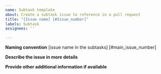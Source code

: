 ```yaml
---
name: Subtask template
about: Create a subtask issue to reference in a pull request
title: "[Issue name] [#Issue_number]"
labels: Subtask
assignees: ''

---
```


**Naming convention**
[issue name in the subtasks] [#main_issue_number]

**Describe the issue in more details**

**Provide other additional information if available**
